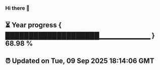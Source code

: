 ### Hi there 👋
⏳ Year progress { ████████████████████▁▁▁▁▁▁▁▁▁▁ } 68.98 %
---
⏰ Updated on Tue, 09 Sep 2025 18:14:06 GMT
---
